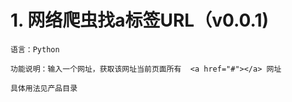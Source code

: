 # 1. 网络爬虫找a标签URL（v0.0.1)

```
语言：Python

功能说明：输入一个网址，获取该网址当前页面所有  <a href="#"></a> 网址

具体用法见产品目录

```
